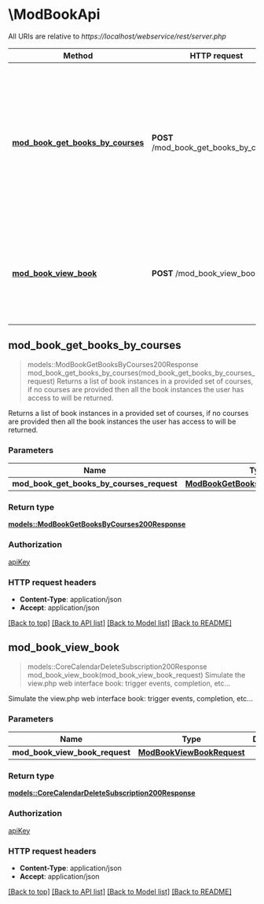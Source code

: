 # \ModBookApi

All URIs are relative to *https://localhost/webservice/rest/server.php*

Method | HTTP request | Description
------------- | ------------- | -------------
[**mod_book_get_books_by_courses**](ModBookApi.md#mod_book_get_books_by_courses) | **POST** /mod_book_get_books_by_courses | Returns a list of book instances in a provided set of courses,                             if no courses are provided then all the book instances the user has access to will be returned.
[**mod_book_view_book**](ModBookApi.md#mod_book_view_book) | **POST** /mod_book_view_book | Simulate the view.php web interface book: trigger events, completion, etc...



## mod_book_get_books_by_courses

> models::ModBookGetBooksByCourses200Response mod_book_get_books_by_courses(mod_book_get_books_by_courses_request)
Returns a list of book instances in a provided set of courses,                             if no courses are provided then all the book instances the user has access to will be returned.

Returns a list of book instances in a provided set of courses,                             if no courses are provided then all the book instances the user has access to will be returned.

### Parameters


Name | Type | Description  | Required | Notes
------------- | ------------- | ------------- | ------------- | -------------
**mod_book_get_books_by_courses_request** | [**ModBookGetBooksByCoursesRequest**](ModBookGetBooksByCoursesRequest.md) |  | [required] |

### Return type

[**models::ModBookGetBooksByCourses200Response**](mod_book_get_books_by_courses_200_response.md)

### Authorization

[apiKey](../README.md#apiKey)

### HTTP request headers

- **Content-Type**: application/json
- **Accept**: application/json

[[Back to top]](#) [[Back to API list]](../README.md#documentation-for-api-endpoints) [[Back to Model list]](../README.md#documentation-for-models) [[Back to README]](../README.md)


## mod_book_view_book

> models::CoreCalendarDeleteSubscription200Response mod_book_view_book(mod_book_view_book_request)
Simulate the view.php web interface book: trigger events, completion, etc...

Simulate the view.php web interface book: trigger events, completion, etc...

### Parameters


Name | Type | Description  | Required | Notes
------------- | ------------- | ------------- | ------------- | -------------
**mod_book_view_book_request** | [**ModBookViewBookRequest**](ModBookViewBookRequest.md) |  | [required] |

### Return type

[**models::CoreCalendarDeleteSubscription200Response**](core_calendar_delete_subscription_200_response.md)

### Authorization

[apiKey](../README.md#apiKey)

### HTTP request headers

- **Content-Type**: application/json
- **Accept**: application/json

[[Back to top]](#) [[Back to API list]](../README.md#documentation-for-api-endpoints) [[Back to Model list]](../README.md#documentation-for-models) [[Back to README]](../README.md)

